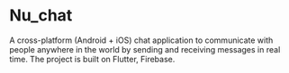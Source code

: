 # Nu_chat

A cross-platform (Android + iOS) chat application to communicate with people anywhere in the world by sending and receiving messages in real time. The project is built on Flutter, Firebase.
